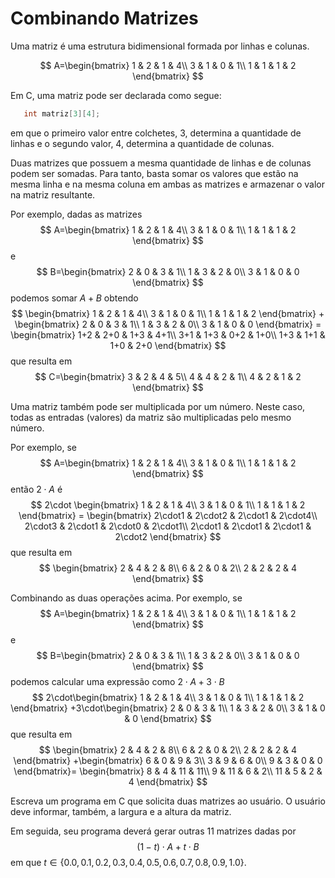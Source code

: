 # Combinando Matrizes

Uma matriz é uma estrutura bidimensional formada por linhas e colunas.


$$
A=\begin{bmatrix}
1 & 2 & 1 & 4\\
3 & 1 & 0 & 1\\
1 & 1 & 1 & 2
\end{bmatrix}
$$

Em C, uma matriz pode ser declarada como segue:
```C
   int matriz[3][4];
```
em que o primeiro valor entre colchetes, 3, determina a quantidade de linhas e o segundo valor, 4, determina a quantidade de colunas.

Duas matrizes que possuem a mesma quantidade de linhas e de colunas podem ser somadas. Para tanto, basta somar os valores que estão na mesma linha e na mesma coluna em ambas as matrizes e armazenar o valor na matriz resultante.

Por exemplo, dadas as matrizes
$$
A=\begin{bmatrix}
1 & 2 & 1 & 4\\
3 & 1 & 0 & 1\\
1 & 1 & 1 & 2
\end{bmatrix}
$$
e
$$ 
B=\begin{bmatrix}
2 & 0 & 3 & 1\\
1 & 3 & 2 & 0\\
3 & 1 & 0 & 0
\end{bmatrix}  $$
podemos somar $A+B$ obtendo
$$
\begin{bmatrix}
1 & 2 & 1 & 4\\
3 & 1 & 0 & 1\\
1 & 1 & 1 & 2
\end{bmatrix} + 
\begin{bmatrix}
2 & 0 & 3 & 1\\
1 & 3 & 2 & 0\\
3 & 1 & 0 & 0
\end{bmatrix}  =
\begin{bmatrix}
1+2 & 2+0 & 1+3 & 4+1\\
3+1 & 1+3 & 0+2 & 1+0\\
1+3 & 1+1 & 1+0 & 2+0
\end{bmatrix} 
$$
que resulta em
$$
C=\begin{bmatrix}
3 & 2 & 4 & 5\\
4 & 4 & 2 & 1\\
4 & 2 & 1 & 2
\end{bmatrix} 
$$

Uma matriz também pode ser multiplicada por um número. Neste caso, todas as entradas (valores) da matriz são multiplicadas pelo mesmo número.

Por exemplo, se
$$
A=\begin{bmatrix}
1 & 2 & 1 & 4\\
3 & 1 & 0 & 1\\
1 & 1 & 1 & 2
\end{bmatrix}
$$
então $2\cdot A$ é 
$$
2\cdot
\begin{bmatrix}
1 & 2 & 1 & 4\\
3 & 1 & 0 & 1\\
1 & 1 & 1 & 2
\end{bmatrix} =
\begin{bmatrix}
2\cdot1 & 2\cdot2 & 2\cdot1 & 2\cdot4\\
2\cdot3 & 2\cdot1 & 2\cdot0 & 2\cdot1\\
2\cdot1 & 2\cdot1 & 2\cdot1 & 2\cdot2
\end{bmatrix} 
$$
que resulta em
$$
\begin{bmatrix}
2 & 4 & 2 & 8\\
6 & 2 & 0 & 2\\
2 & 2 & 2 & 4
\end{bmatrix}
$$

Combinando as duas operações acima. Por exemplo, se
$$
A=\begin{bmatrix}
1 & 2 & 1 & 4\\
3 & 1 & 0 & 1\\
1 & 1 & 1 & 2
\end{bmatrix}
$$
e
$$ 
B=\begin{bmatrix}
2 & 0 & 3 & 1\\
1 & 3 & 2 & 0\\
3 & 1 & 0 & 0
\end{bmatrix}  $$
podemos calcular uma expressão como $2\cdot A + 3\cdot B$
$$
2\cdot\begin{bmatrix}
1 & 2 & 1 & 4\\
3 & 1 & 0 & 1\\
1 & 1 & 1 & 2
\end{bmatrix}
+3\cdot\begin{bmatrix}
2 & 0 & 3 & 1\\
1 & 3 & 2 & 0\\
3 & 1 & 0 & 0
\end{bmatrix}
$$
que resulta em
$$
\begin{bmatrix}
2 & 4 & 2 & 8\\
6 & 2 & 0 & 2\\
2 & 2 & 2 & 4
\end{bmatrix}
+\begin{bmatrix}
6 & 0 & 9 & 3\\
3 & 9 & 6 & 0\\
9 & 3 & 0 & 0
\end{bmatrix}=
\begin{bmatrix}
8 & 4 & 11 & 11\\
9 & 11 & 6 & 2\\
11 & 5 & 2 & 4
\end{bmatrix}
$$

Escreva um programa em C que solicita duas matrizes ao usuário. O usuário deve informar, também, a largura e a altura da matriz.

Em seguida, seu programa deverá gerar outras 11 matrizes dadas por
$$(1-t)\cdot A + t\cdot B$$
em que $t\in\{0.0, 0.1, 0.2, 0.3, 0.4, 0.5, 0.6, 0.7, 0.8, 0.9, 1.0\}$.